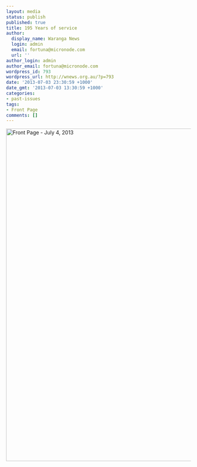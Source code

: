 ```yaml
---
layout: media
status: publish
published: true
title: 195 Years of service
author:
  display_name: Waranga News
  login: admin
  email: fortuna@micronode.com
  url: ''
author_login: admin
author_email: fortuna@micronode.com
wordpress_id: 793
wordpress_url: http://wnews.org.au/?p=793
date: '2013-07-03 23:30:59 +1000'
date_gmt: '2013-07-03 13:30:59 +1000'
categories:
- past-issues
tags:
- Front Page
comments: []
---
```


<a href="{{ site.url }}/images/2013/07/frontpage-20130704.pdf"><img class="alignnone size-full wp-image-791" alt="Front Page - July 4, 2013" src="{{ site.url }}/images/2013/07/frontpage-20130704.png" width="624" height="907" /></a>
